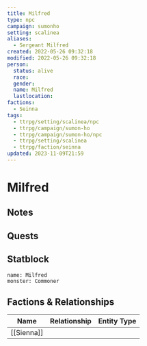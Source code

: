 ```yaml
---
title: Milfred
type: npc
campaign: sumonho
setting: scalinea
aliases:
  - Sergeant Milfred
created: 2022-05-26 09:32:18
modified: 2022-05-26 09:32:18
person:
  status: alive
  race: 
  gender: 
  name: Milfred
  lastlocation: 
factions:
  - Seinna
tags:
  - ttrpg/setting/scalinea/npc
  - ttrpg/campaign/sumon-ho
  - ttrpg/campaign/sumon-ho/npc
  - ttrpg/setting/scalinea
  - ttrpg/faction/seinna
updated: 2023-11-09T21:59
---
```


# Milfred

## Notes


## Quests


## Statblock

```statblock
name: Milfred
monster: Commoner
```


## Factions & Relationships
| Name | Relationship | Entity Type |
| ---- |:------------:| ----------- |
| [[Sienna]] | | |

